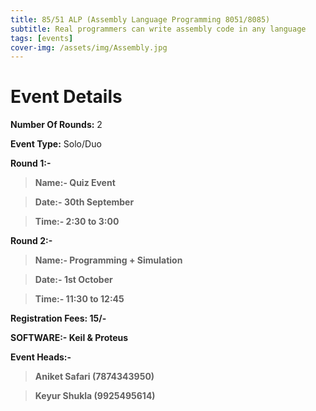 ```yaml
---
title: 85/51 ALP (Assembly Language Programming 8051/8085)
subtitle: Real programmers can write assembly code in any language
tags: [events]
cover-img: /assets/img/Assembly.jpg
---
```



# Event Details

**Number Of Rounds:** 2

**Event Type:** Solo/Duo

**Round 1:-**

   > **Name:- Quiz Event**
  
   > **Date:- 30th September**
  
   > **Time:- 2:30 to 3:00**

**Round 2:-**
  
   > **Name:- Programming + Simulation**
  
   > **Date:- 1st October**
  
   > **Time:- 11:30 to 12:45**

**Registration Fees: 15/-**

**SOFTWARE:-  Keil & Proteus**

**Event Heads:-**

   > **Aniket Safari (7874343950)**
   
   > **Keyur Shukla (9925495614)**
